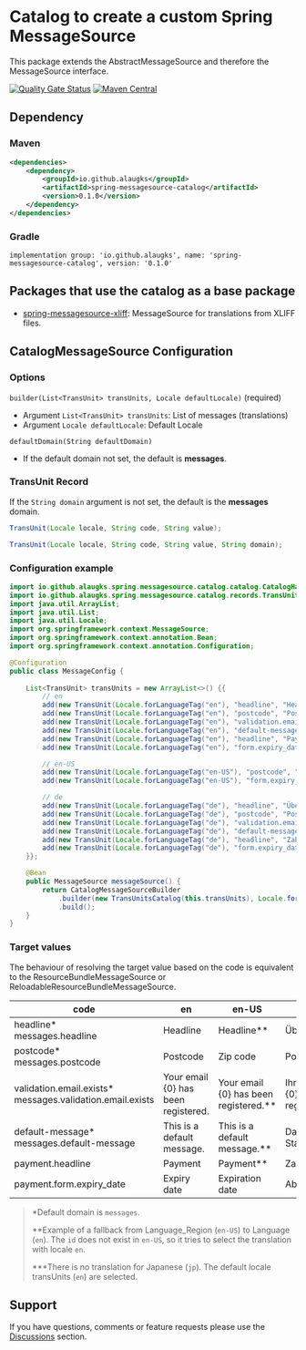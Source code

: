 # Catalog to create a custom Spring MessageSource

This package extends the AbstractMessageSource and therefore the MessageSource interface. 

[![Quality Gate Status](https://sonarcloud.io/api/project_badges/measure?project=alaugks_spring-messagesource-base&metric=alert_status&token=3d2b79af1f0f0ab6089e565495b4db6f621e9a13)](https://sonarcloud.io/summary/overall?id=alaugks_spring-messagesource-base)
[![Maven Central](https://img.shields.io/maven-central/v/io.github.alaugks/spring-messagesource-catalog.svg?label=Maven%20Central)](https://central.sonatype.com/artifact/io.github.alaugks/spring-messagesource-catalog/0.1.0)

## Dependency

### Maven

```xml
<dependencies>
    <dependency>
        <groupId>io.github.alaugks</groupId>
        <artifactId>spring-messagesource-catalog</artifactId>
        <version>0.1.0</version>
    </dependency>
</dependencies>
```

### Gradle

```
implementation group: 'io.github.alaugks', name: 'spring-messagesource-catalog', version: '0.1.0'
```

## Packages that use the catalog as a base package

* [spring-messagesource-xliff](https://github.com/alaugks/spring-messagesource-xliff): MessageSource for translations from XLIFF files.

## CatalogMessageSource Configuration

### Options

`builder(List<TransUnit> transUnits, Locale defaultLocale)` (required)

* Argument `List<TransUnit> transUnits`: List of messages (translations)<br>
* Argument `Locale defaultLocale`: Default Locale

`defaultDomain(String defaultDomain)`
* If the default domain not set, the default is **messages**.

### TransUnit Record

If the `String domain` argument is not set, the default is the **messages** domain.

```java
TransUnit(Locale locale, String code, String value);

TransUnit(Locale locale, String code, String value, String domain);
```


### Configuration example


```java
import io.github.alaugks.spring.messagesource.catalog.catalog.CatalogHandler;
import io.github.alaugks.spring.messagesource.catalog.records.TransUnit;
import java.util.ArrayList;
import java.util.List;
import java.util.Locale;
import org.springframework.context.MessageSource;
import org.springframework.context.annotation.Bean;
import org.springframework.context.annotation.Configuration;

@Configuration
public class MessageConfig {
    
    List<TransUnit> transUnits = new ArrayList<>() {{
        // en
        add(new TransUnit(Locale.forLanguageTag("en"), "headline", "Headline"));
        add(new TransUnit(Locale.forLanguageTag("en"), "postcode", "Postcode"));
        add(new TransUnit(Locale.forLanguageTag("en"), "validation.email.exists", "Your email {0} has been registered."));
        add(new TransUnit(Locale.forLanguageTag("en"), "default-message", "This is a default message."));
        add(new TransUnit(Locale.forLanguageTag("en"), "headline", "Payment", "payment"));
        add(new TransUnit(Locale.forLanguageTag("en"), "form.expiry_date", "Expiry date", "payment"));

        // en-US
        add(new TransUnit(Locale.forLanguageTag("en-US"), "postcode", "Zip code"));
        add(new TransUnit(Locale.forLanguageTag("en-US"), "form.expiry_date", "Expiration date", "payment"));

        // de
        add(new TransUnit(Locale.forLanguageTag("de"), "headline", "Überschrift"));
        add(new TransUnit(Locale.forLanguageTag("de"), "postcode", "Postleitzahl"));
        add(new TransUnit(Locale.forLanguageTag("de"), "validation.email.exists", "Ihre E-Mail {0} wurde registriert."));
        add(new TransUnit(Locale.forLanguageTag("de"), "default-message", "Das ist ein Standardtext."));
        add(new TransUnit(Locale.forLanguageTag("de"), "headline", "Zahlung", "payment"));
        add(new TransUnit(Locale.forLanguageTag("de"), "form.expiry_date", "Ablaufdatum", "payment"));
    }};

    @Bean
    public MessageSource messageSource() {
        return CatalogMessageSourceBuilder
            .builder(new TransUnitsCatalog(this.transUnits), Locale.forLanguageTag("en"))
            .build();
	}
}
```

### Target values

The behaviour of resolving the target value based on the code is equivalent to the ResourceBundleMessageSource or ReloadableResourceBundleMessageSource.

<table>
  <thead>
  <tr>
    <th>code</th>
    <th>en</th>
    <th>en-US</th>
    <th>de</th>
    <th>jp***</th>
  </tr>
  </thead>
  <tbody>
  <tr>
    <td>headline*<br>messages.headline</td>
    <td>Headline</td>
    <td>Headline**</td>
    <td>Überschrift</td>
    <td>Headline</td>
  </tr>
  <tr>
    <td>postcode*<br>messages.postcode</td>
    <td>Postcode</td>
    <td>Zip code</td>
    <td>Postleitzahl</td>
    <td>Postcode</td>
  </tr>
  <tr>
    <td>validation.email.exists*<br>messages.validation.email.exists</td>
    <td>Your email {0} has been registered.</td>
    <td>Your email {0} has been registered.**</td>
    <td>Ihre E-Mail {0} wurde registriert.</td>
    <td>Your email {0} has been registered.</td>
  </tr>
  <tr>
    <td>default-message*<br>messages.default-message</td>
    <td>This is a default message.</td>
    <td>This is a default message.**</td>
    <td>Das ist ein Standardtext.</td>
    <td>This is a default message.</td>
  </tr>
  <tr>
    <td>payment.headline</td>
    <td>Payment</td>
    <td>Payment**</td>
    <td>Zahlung</td>
    <td>Payment</td>
  </tr>
  <tr>
    <td>payment.form.expiry_date</td>
    <td>Expiry date</td>
    <td>Expiration date</td>
    <td>Ablaufdatum</td>
    <td>Expiry date</td>
  </tr>
  </tbody>
</table>

> *Default domain is `messages`.
>
> **Example of a fallback from Language_Region (`en-US`) to Language (`en`). The `id` does not exist in `en-US`, so it tries to select the translation with locale `en`.
> 
> ***There is no translation for Japanese (`jp`). The default locale transUnits (`en`) are selected.


## Support

If you have questions, comments or feature requests please use the [Discussions](https://github.com/alaugks/spring-messagesource-catalog/discussions) section.

<a name="a8"></a>



